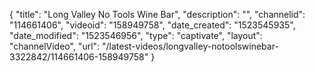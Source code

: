 {
    "title": "Long Valley No Tools Wine Bar",
    "description": "",
    "channelid": "114661406",
    "videoid": "158949758",
    "date_created": "1523545935",
    "date_modified": "1523546956",
    "type": "captivate",
    "layout": "channelVideo",
    "url": "\/latest-videos\/longvalley-notoolswinebar-3322842\/114661406-158949758"
}
